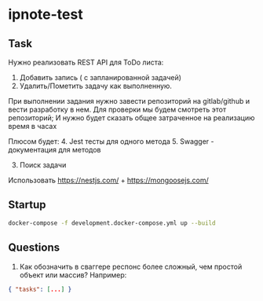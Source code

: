 # ipnote-test

## Task
Нужно реализовать REST API для ToDo листа:
1. Добавить запись ( с запланированной задачей)
2. Удалить/Пометить задачу как выполненную.

При выполнении задания нужно завести репозиторий на gitlab/github и вести разработку в нем.
Для проверки мы будем смотреть этот репозиторий;
И нужно будет сказать общее затраченное на реализацию время в часах

Плюсом будет:
4. Jest тесты для одного метода
5. Swagger - документация для методов

3. Поиск задачи

Использовать https://nestjs.com/ + https://mongoosejs.com/

## Startup
```bash
docker-compose -f development.docker-compose.yml up --build
```

## Questions
1) Как обозначить в сваггере респонс более сложный, чем простой объект или массив? Например:
```json
{ "tasks": [...] }
```